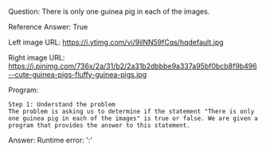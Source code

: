 Question: There is only one guinea pig in each of the images.

Reference Answer: True

Left image URL: https://i.ytimg.com/vi/9ilNN59fCqs/hqdefault.jpg

Right image URL: https://i.pinimg.com/736x/2a/31/b2/2a31b2dbbbe9a337a95bf0bcb8f9b496--cute-guinea-pigs-fluffy-guinea-pigs.jpg

Program:

```
Step 1: Understand the problem
The problem is asking us to determine if the statement "There is only one guinea pig in each of the images" is true or false. We are given a program that provides the answer to this statement.
```
Answer: Runtime error: ':'

